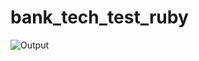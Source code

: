 # bank_tech_test_ruby
![Output](https://user-images.githubusercontent.com/79770615/160653743-d99a4442-1196-46eb-934c-c6f01cac9493.png)